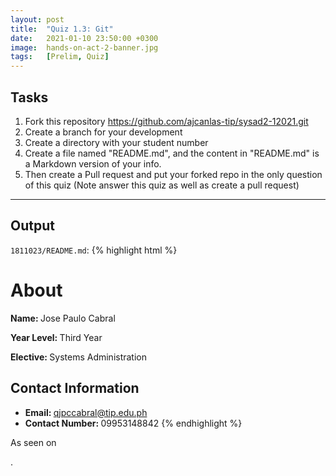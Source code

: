 ```yaml
---
layout: post
title:  "Quiz 1.3: Git"
date:   2021-01-10 23:50:00 +0300
image:  hands-on-act-2-banner.jpg
tags:   [Prelim, Quiz]
---
```

## Tasks

1. Fork this repository https://github.com/ajcanlas-tip/sysad2-12021.git
2. Create a branch for your development
3. Create a directory with your student number
4. Create a file named "README.md", and the content in "README.md" is a Markdown version of your info.
5. Then create a Pull request and put your forked repo in the only question of this quiz (Note answer this quiz as well as create a pull request)

***

## Output

``1811023/README.md``:
{% highlight html %}
# About
<b>Name: </b>Jose Paulo Cabral

<b>Year Level: </b>Third Year

<b>Elective: </b>Systems Administration

## Contact Information
* <b>Email: </b>qjpccabral@tip.edu.ph
* <b>Contact Number: </b>09953148842
{% endhighlight %}


<p>As seen on <a href="https://github.com/jpcabral-tip/sysad2-12021/tree/cabral-quiz1-3"></a></p>.